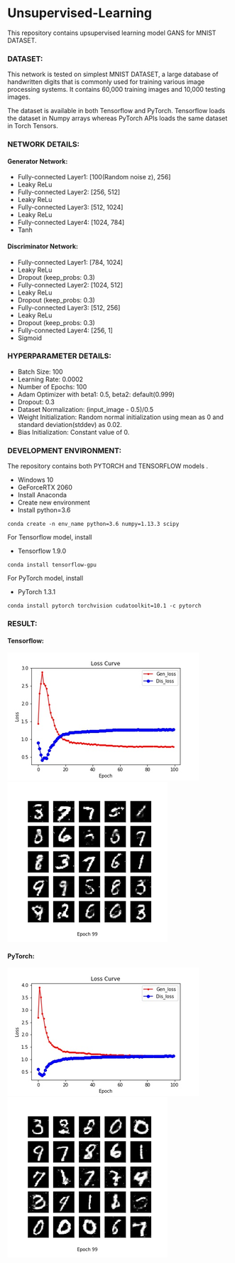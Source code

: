# Unsupervised-Learning

This repository contains upsupervised learning model GANS for MNIST DATASET.

### DATASET:
This network is tested on simplest MNIST DATASET, a large database of handwritten digits that is commonly used for training various image processing systems. It contains 60,000 training images and 10,000 testing images.

The dataset is available in both Tensorflow and PyTorch. Tensorflow loads the dataset in Numpy arrays whereas PyTorch APIs loads the same dataset in Torch Tensors.

### NETWORK DETAILS:
#### Generator Network:
- Fully-connected Layer1: [100(Random noise z), 256] <br />
- Leaky ReLu
- Fully-connected Layer2: [256, 512] 
- Leaky ReLu 
- Fully-connected Layer3: [512, 1024]
- Leaky ReLu
- Fully-connected Layer4: [1024, 784]
- Tanh

#### Discriminator Network: 
- Fully-connected Layer1: [784, 1024] <br />
- Leaky ReLu
- Dropout (keep_probs: 0.3)
- Fully-connected Layer2: [1024, 512] 
- Leaky ReLu 
- Dropout (keep_probs: 0.3)
- Fully-connected Layer3: [512, 256]
- Leaky ReLu
- Dropout (keep_probs: 0.3)
- Fully-connected Layer4: [256, 1]
- Sigmoid

### HYPERPARAMETER DETAILS:
- Batch Size: 100
- Learning Rate: 0.0002
- Number of Epochs: 100
- Adam Optimizer with beta1: 0.5, beta2: default(0.999)
- Dropout: 0.3
- Dataset Normalization: (input_image - 0.5)/0.5
- Weight Initialization: Random normal initialization using mean as 0 and standard deviation(stddev) as 0.02.
- Bias Initialization: Constant value of 0.

### DEVELOPMENT ENVIRONMENT:
The repository contains both PYTORCH and TENSORFLOW models . <br />
- Windows 10
- GeForceRTX 2060
- Install Anaconda  <br />
- Create new environment <br />
- Install python=3.6 <br />
```
conda create -n env_name python=3.6 numpy=1.13.3 scipy
```
For Tensorflow model, install
- Tensorflow 1.9.0
```
conda install tensorflow-gpu
```
For PyTorch model, install
- PyTorch 1.3.1 <br />
```
conda install pytorch torchvision cudatoolkit=10.1 -c pytorch
```

### RESULT:
#### Tensorflow:

![Tensorflow Loss Curve](https://github.com/07Agarg/Unsupervised-Learning/blob/master/Generative%20Adversarial%20Networks/Tensorflow/RESULT/Best%20Results%20Using%20LeakyRelu%2C%20beta1(0.5)/LossCurve.jpg)
![Tensorflow Output Image](https://github.com/07Agarg/Unsupervised-Learning/blob/master/Generative%20Adversarial%20Networks/Tensorflow/RESULT/Best%20Results%20Using%20LeakyRelu%2C%20beta1(0.5)/Generated_Images_GANS_99.jpg)


#### PyTorch:

![PyTorch Loss Curve](https://github.com/07Agarg/Unsupervised-Learning/blob/master/Generative%20Adversarial%20Networks/PyTorch/RESULT/LossCurve.jpg)
![PyTorch Output Image](https://github.com/07Agarg/Unsupervised-Learning/blob/master/Generative%20Adversarial%20Networks/PyTorch/RESULT/Generated_Images_GANS_99.jpg)
